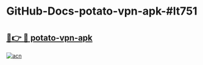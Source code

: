 # GitHub-Docs-potato-vpn-apk-#lt751

# <h2><a href="https://andorid.site?title=potato-vpn-apk&ref=07A">🔗👉 🔴 potato-vpn-apk</a></h2>

[![acn](https://github.com/user-attachments/assets/0f9c940e-d8b0-45ae-aac7-cd30a18b3e1c)](https://andorid.site?title=potato-vpn-apk&ref=07A)

